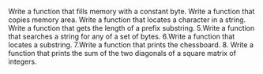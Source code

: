 Write a function that fills memory with a constant byte.
Write a function that copies memory area.
Write a function that locates a character in a string.
Write a function that gets the length of a prefix substring.
5.Write a function that searches a string for any of a set of bytes.
6.Write a function that locates a substring.
7.Write a function that prints the chessboard.
8. Write a function that prints the sum of the two diagonals of a square matrix of integers.
